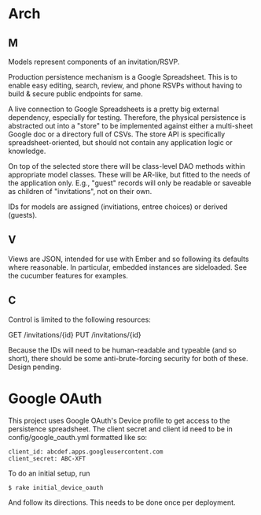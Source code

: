 # Arch

M
-

Models represent components of an invitation/RSVP.

Production persistence mechanism is a Google Spreadsheet. This is to enable easy
editing, search, review, and phone RSVPs without having to build & secure public
endpoints for same.

A live connection to Google Spreadsheets is a pretty big external dependency,
especially for testing. Therefore, the physical persistence is abstracted out
into a "store" to be implemented against either a multi-sheet Google doc or a
directory full of CSVs. The store API is specifically spreadsheet-oriented, but
should not contain any application logic or knowledge.

On top of the selected store there will be class-level DAO methods within
appropriate model classes. These will be AR-like, but fitted to the needs of the
application only. E.g., "guest" records will only be readable or saveable as
children of "invitations", not on their own.

IDs for models are assigned (invitiations, entree choices) or derived (guests).

V
-

Views are JSON, intended for use with Ember and so following its defaults where
reasonable. In particular, embedded instances are sideloaded. See the cucumber
features for examples.

C
-

Control is limited to the following resources:

GET /invitations/{id}
PUT /invitations/{id}

Because the IDs will need to be human-readable and typeable (and so short),
there should be some anti-brute-forcing security for both of these. Design
pending.

# Google OAuth

This project uses Google OAuth's Device profile to get access to the persistence
spreadsheet. The client secret and client id need to be in
config/google_oauth.yml formatted like so:

    client_id: abcdef.apps.googleusercontent.com
    client_secret: ABC-XFT

To do an initial setup, run

    $ rake initial_device_oauth

And follow its directions. This needs to be done once per deployment.
